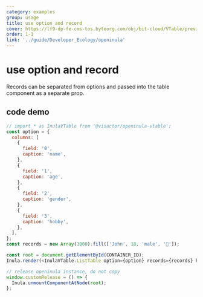 ```yaml
---
category: examples
group: usage
title: use option and record
cover: https://lf9-dp-fe-cms-tos.byteorg.com/obj/bit-cloud/VTable/preview/react-default-new.png
order: 1-1
link: '../guide/Developer_Ecology/openinula'
---
```


# use option and record

Records can be separated from options and passed into the table component as a separate prop.

## code demo
```javascript livedemo template=vtable-openinula
// import * as InulaVTable from '@visactor/openinula-vtable';
const option = {
  columns: [
    {
      field: '0',
      caption: 'name',
    },
    {
      field: '1',
      caption: 'age',
    },
    {
      field: '2',
      caption: 'gender',
    },
    {
      field: '3',
      caption: 'hobby',
    },
  ],
};
const records = new Array(1000).fill(['John', 18, 'male', '🏀']);

const root = document.getElementById(CONTAINER_ID);
Inula.render(<InulaVTable.ListTable option={option} records={records} height={'500px'} />, root);

// release openinula instance, do not copy
window.customRelease = () => {
  Inula.unmountComponentAtNode(root);
};
```